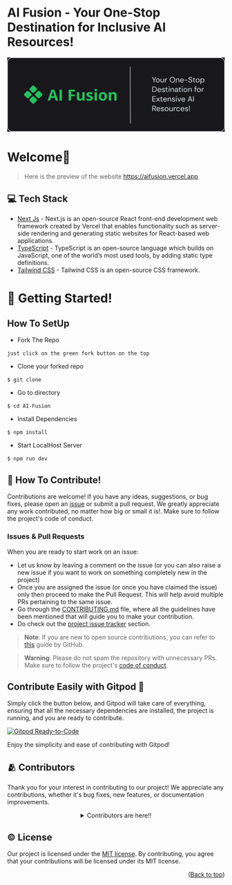 <div id="top">

# AI Fusion - Your One-Stop Destination for Inclusive AI Resources!

</div>

![banner](./github-assets/banner.jpeg)

# Welcome👋

> Here is the preview of the website https://aifusion.vercel.app

## 💻 Tech Stack

- [Next Js](https://nextjs.org/) - Next.js is an open-source React front-end development web framework created by Vercel that enables functionality such as server-side rendering and generating static websites for React-based web applications.
- [TypeScript](https://www.typescriptlang.org/) - TypeScript is an open-source language which builds on JavaScript, one of the world’s most used tools, by adding static type definitions.
- [Tailwind CSS](https://tailwindcss.com) - Tailwind CSS is an open-source CSS framework.


# 🚀 Getting Started!
## How To SetUp
- Fork The Repo
```
just click on the green fork button on the top
```
- Clone your forked repo
```
$ git clone
```
- Go to directory
```
$ cd AI-Fusion
```
- Install Dependencies
```
$ npm install
```
- Start LocalHost Server
```
$ npm run dev
```

## 🤝 How To Contribute!

Contributions are welcome! If you have any ideas, suggestions, or bug fixes, please open an [issue](https://github.com/PriyansuMaurya/AI-Fusion/issues) or submit a pull request. We greatly appreciate any work contributed, no matter how big or small it is!. Make sure to follow the project's code of conduct.

### Issues & Pull Requests
When you are ready to start work on an issue:
- Let us know by leaving a comment on the issue (or you can also raise a new issue if you want to work on something completely new in the project)
- Once you are assigned the issue (or once you have claimed the issue) only then proceed to make the Pull Request. This will help avoid multiple PRs pertaining to the same issue.
- Go through the [CONTRIBUTING.md](/CONTRIBUTING.md) file, where all the guidelines have been mentioned that will guide you to make your contribution.
- Do check out the [project issue tracker](https://github.com/PriyansuMaurya/AI-Fusion/issues) section.

> **Note**: If you are new to open source contributions, you can refer to [this](https://opensource.guide/how-to-contribute/) guide by GitHub.

> **Warning**: Please do not spam the repository with unnecessary PRs. Make sure to follow the project's [code of conduct](/CODE_OF_CONDUCT.md).

## Contribute Easily with Gitpod 🚀

Simply click the button below, and Gitpod will take care of everything, ensuring that all the necessary dependencies are installed, the project is running, and you are ready to contribute.

[![Gitpod Ready-to-Code](https://gitpod.io/button/open-in-gitpod.svg)](https://gitpod.io/new/#https://github.com/PriyansuMaurya/AI-Fusion.git)

Enjoy the simplicity and ease of contributing with Gitpod!

## 🫂 Contributors

Thank you for your interest in contributing to our project! We appreciate any contributions, whether it's bug fixes, new features, or documentation improvements.

<details align=center>
<summary>Contributors are here!!</summary>

<center>
<a href="https://github.com/PriyansuMaurya/AI-Fusion/graphs/contributors">
  <img src="https://contrib.rocks/image?repo=PriyansuMaurya/AI-Fusion" />
</a>

</center>

</details>

## ©️ License

Our project is licensed under the [MIT license](./LICENSE). By contributing, you agree that your contributions will be licensed under its MIT license.

<p align="right">(<a href="#top">Back to top</a>)</p>
